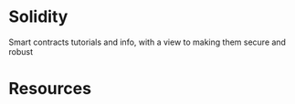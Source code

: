 # Solidity
Smart contracts tutorials and info, with a view to making them secure and robust

Resources
=========
